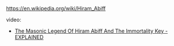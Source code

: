 https://en.wikipedia.org/wiki/Hiram_Abiff

video:
- [The Masonic Legend Of Hiram Abiff And The Immortality Key - EXPLAINED](https://youtu.be/2-XybxvTDL0)

